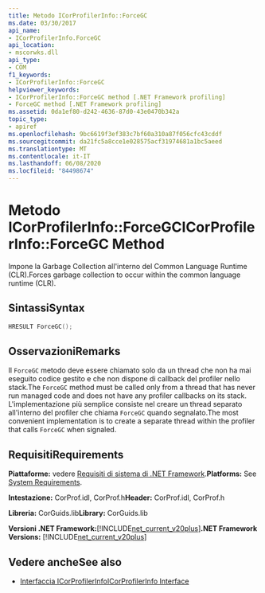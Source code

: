 ```yaml
---
title: Metodo ICorProfilerInfo::ForceGC
ms.date: 03/30/2017
api_name:
- ICorProfilerInfo.ForceGC
api_location:
- mscorwks.dll
api_type:
- COM
f1_keywords:
- ICorProfilerInfo::ForceGC
helpviewer_keywords:
- ICorProfilerInfo::ForceGC method [.NET Framework profiling]
- ForceGC method [.NET Framework profiling]
ms.assetid: 0da1ef80-d242-4636-87d0-43e0470b342a
topic_type:
- apiref
ms.openlocfilehash: 9bc6619f3ef383c7bf60a310a87f056cfc43cddf
ms.sourcegitcommit: da21fc5a8cce1e028575acf31974681a1bc5aeed
ms.translationtype: MT
ms.contentlocale: it-IT
ms.lasthandoff: 06/08/2020
ms.locfileid: "84498674"
---
```

# <a name="icorprofilerinfoforcegc-method"></a><span data-ttu-id="97246-102">Metodo ICorProfilerInfo::ForceGC</span><span class="sxs-lookup"><span data-stu-id="97246-102">ICorProfilerInfo::ForceGC Method</span></span>
<span data-ttu-id="97246-103">Impone la Garbage Collection all'interno del Common Language Runtime (CLR).</span><span class="sxs-lookup"><span data-stu-id="97246-103">Forces garbage collection to occur within the common language runtime (CLR).</span></span>  
  
## <a name="syntax"></a><span data-ttu-id="97246-104">Sintassi</span><span class="sxs-lookup"><span data-stu-id="97246-104">Syntax</span></span>  
  
```cpp  
HRESULT ForceGC();  
```  
  
## <a name="remarks"></a><span data-ttu-id="97246-105">Osservazioni</span><span class="sxs-lookup"><span data-stu-id="97246-105">Remarks</span></span>  
 <span data-ttu-id="97246-106">Il `ForceGC` metodo deve essere chiamato solo da un thread che non ha mai eseguito codice gestito e che non dispone di callback del profiler nello stack.</span><span class="sxs-lookup"><span data-stu-id="97246-106">The `ForceGC` method must be called only from a thread that has never run managed code and does not have any profiler callbacks on its stack.</span></span> <span data-ttu-id="97246-107">L'implementazione più semplice consiste nel creare un thread separato all'interno del profiler che chiama `ForceGC` quando segnalato.</span><span class="sxs-lookup"><span data-stu-id="97246-107">The most convenient implementation is to create a separate thread within the profiler that calls `ForceGC` when signaled.</span></span>  
  
## <a name="requirements"></a><span data-ttu-id="97246-108">Requisiti</span><span class="sxs-lookup"><span data-stu-id="97246-108">Requirements</span></span>  
 <span data-ttu-id="97246-109">**Piattaforme:** vedere [Requisiti di sistema di .NET Framework](../../get-started/system-requirements.md).</span><span class="sxs-lookup"><span data-stu-id="97246-109">**Platforms:** See [System Requirements](../../get-started/system-requirements.md).</span></span>  
  
 <span data-ttu-id="97246-110">**Intestazione:** CorProf.idl, CorProf.h</span><span class="sxs-lookup"><span data-stu-id="97246-110">**Header:** CorProf.idl, CorProf.h</span></span>  
  
 <span data-ttu-id="97246-111">**Libreria:** CorGuids.lib</span><span class="sxs-lookup"><span data-stu-id="97246-111">**Library:** CorGuids.lib</span></span>  
  
 <span data-ttu-id="97246-112">**Versioni .NET Framework:**[!INCLUDE[net_current_v20plus](../../../../includes/net-current-v20plus-md.md)]</span><span class="sxs-lookup"><span data-stu-id="97246-112">**.NET Framework Versions:** [!INCLUDE[net_current_v20plus](../../../../includes/net-current-v20plus-md.md)]</span></span>  
  
## <a name="see-also"></a><span data-ttu-id="97246-113">Vedere anche</span><span class="sxs-lookup"><span data-stu-id="97246-113">See also</span></span>

- [<span data-ttu-id="97246-114">Interfaccia ICorProfilerInfo</span><span class="sxs-lookup"><span data-stu-id="97246-114">ICorProfilerInfo Interface</span></span>](icorprofilerinfo-interface.md)
